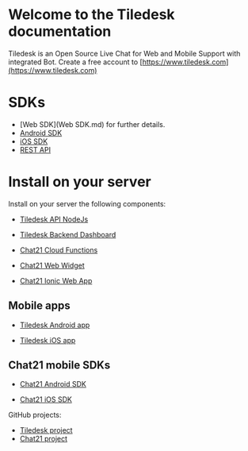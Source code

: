 # Welcome to the Tiledesk documentation
Tiledesk is an Open Source Live Chat for Web and Mobile Support with integrated Bot.
Create a free account to [https://www.tiledesk.com](https://www.tiledesk.com)

# SDKs
* [Web SDK](Web SDK.md) for further details. 
* [Android SDK](https://github.com/Tiledesk/tiledesk-android-sdk)
* [iOS SDK](https://github.com/Tiledesk/tiledesk-ios-sdk)
* [REST API](https://github.com/Tiledesk/tiledesk-api-nodejs/blob/master/docs/api.md)

# Install on your server

Install on your server the following components:

* [Tiledesk API NodeJs](https://github.com/Tiledesk/tiledesk-api-nodejs)

* [Tiledesk Backend Dashboard](https://github.com/Tiledesk/tiledesk-dashboard)

* [Chat21 Cloud Functions](https://github.com/chat21/chat21-cloud-functions)

* [Chat21 Web Widget](https://github.com/chat21/chat21-web-widget)

* [Chat21 Ionic Web App](https://github.com/chat21/chat21-ionic)

## Mobile apps

* [Tiledesk Android app](https://github.com/Tiledesk/tiledesk-android)

* [Tiledesk iOS app](https://github.com/Tiledesk/tiledesk-ios-app)

## Chat21 mobile SDKs

* [Chat21 Android SDK](https://github.com/chat21/chat21-android-sdk)

* [Chat21 iOS SDK](https://github.com/chat21/chat21-ios-sdk)


GitHub projects:

* [Tiledesk project](https://github.com/tiledesk)
* [Chat21 project](https://github.com/chat21)
